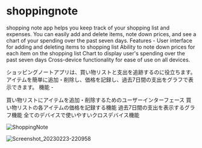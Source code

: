 # shoppingnote

shopping note app helps you keep track of your shopping list and expenses.
You can easily add and delete items, note down prices, and see a chart of your spending over the past seven days.
Features -
User interface for adding and deleting items to shopping list
Ability to note down prices for each item on the shopping list
Chart to display user's spending over the past seven days
Cross-device functionality for ease of use on all devices. 



ショッピングノートアプリは、買い物リストと支出を追跡するのに役立ちます。
アイテムを簡単に追加・削除し、価格を記録し、過去7日間の支出をグラフで表示できます。
機能 -

買い物リストにアイテムを追加・削除するためのユーザーインターフェース
買い物リストの各アイテムの価格を記録する機能
過去7日間の支出を表示するグラフ機能
全てのデバイスで使いやすいクロスデバイス機能




![ShoppingNote](https://user-images.githubusercontent.com/45825771/220944217-3d4fef2a-45c1-49b1-a48f-dde518225b25.gif)


![Screenshot_20230223-220958](https://user-images.githubusercontent.com/45825771/221214175-112734e3-c90e-4c77-9ebe-fa58cc8a5141.jpg)

